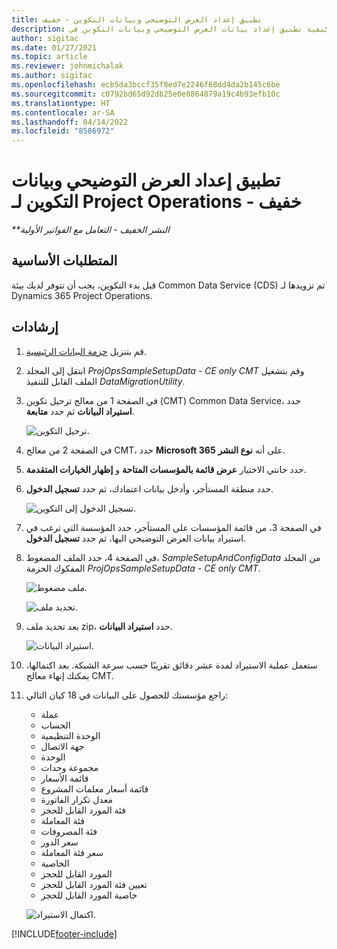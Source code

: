 ```yaml
---
title: تطبيق إعداد العرض التوضيحي وبيانات التكوين - خفيف
description: يقدم هذا الموضوع معلومات حول كيفية تطبيق إعداد بيانات العرض التوضيحي وبيانات التكوين في Project Operations.
author: sigitac
ms.date: 01/27/2021
ms.topic: article
ms.reviewer: johnmichalak
ms.author: sigitac
ms.openlocfilehash: ecb5da3bccf35f8ed7e2246f68dd4da2b145c6be
ms.sourcegitcommit: c0792bd65d92db25e0e8864879a19c4b93efb10c
ms.translationtype: HT
ms.contentlocale: ar-SA
ms.lasthandoff: 04/14/2022
ms.locfileid: "8586972"
---
```

# <a name="apply-demo-setup-and-configuration-data-for-project-operations---lite"></a>تطبيق إعداد العرض التوضيحي وبيانات التكوين لـ Project Operations - خفيف 

_**النشر الخفيف - التعامل مع الفواتير الأولية_



## <a name="prerequisites"></a>المتطلبات الأساسية

قبل بدء التكوين، يجب أن تتوفر لديك بيئة Common Data Service (CDS) تم تزويدها لـ Dynamics 365 Project Operations.


## <a name="instructions"></a>إرشادات

1. قم بتنزيل [حزمة البيانات الرئيسية](https://download.microsoft.com/download/3/4/1/341bf279-a64f-4baa-af31-ce624859b518/ProjOpsSampleSetupData-%20CE%20only.zip). 
2. انتقل إلى المجلد *ProjOpsSampleSetupData - CE only CMT* وقم بتشغيل الملف القابل للتنفيذ *DataMigrationUtility*.
3. في الصفحة 1 من معالج ترحيل تكوين (CMT) Common Data Service، حدد **استيراد البيانات** ثم حدد **متابعة**.

    ![ترحيل التكوين.](./media/1ConfigurationMigration.png)

4. في الصفحة 2 من معالج CMT، حدد **Microsoft 365** على أنه **نوع النشر**.
5. حدد خانتي الاختيار **عرض قائمة بالمؤسسات المتاحة** و **إظهار الخيارات المتقدمة**‬.
6. حدد منطقة المستأجر، وأدخل بيانات اعتمادك، ثم حدد **تسجيل الدخول**.

   ![تسجيل الدخول إلى التكوين.](./media/2ConfigurationSignin.png)

7. في الصفحة 3، من قائمة المؤسسات على المستأجر، حدد المؤسسة التي ترغب في استيراد بيانات العرض التوضيحي اليها، ثم حدد **تسجيل الدخول**.
8. في الصفحة 4، حدد الملف المضغوط، *SampleSetupAndConfigData* من المجلد المفكوك الحزمة *ProjOpsSampleSetupData - CE only CMT*.

   ![ملف مضغوط.](./media/3ZipFile.png)

   ![تحديد ملف.](./media/4SelectAFile.png)

9. بعد تحديد ملف zip، حدد **استيراد البيانات**.

   ![استيراد البيانات.](./media/5ImportData.png)

10. ستعمل عملية الاستيراد لمدة عشر دقائق تقريبًا حسب سرعة الشبكة. بعد اكتمالها، يمكنك إنهاء معالج CMT. 
11. راجع مؤسستك للحصول على البيانات في 18 كيان التالي:

    -   عملة
    -   الحساب
    -   الوحدة التنظيمية
    -   ‏‫جهة الاتصال‬
    -   الوحدة
    -   مجموعة وحدات
    -   قائمة الأسعار
    -   قائمة أسعار معلمات المشروع 
    -   معدل تكرار الفاتورة
    -   فئة المورد القابل للحجز
    -   فئة المعاملة
    -   فئة المصروفات
    -   سعر الدور
    -   سعر فئة المعاملة
    -   ‏‫الخاصية‬
    -   المورد القابل للحجز
    -   تعيين فئة المورد القابل للحجز
    -   خاصية المورد القابل للحجز

    ![اكتمال الاستيراد.](./media/6CompleteImport.png)


[!INCLUDE[footer-include](../includes/footer-banner.md)]
